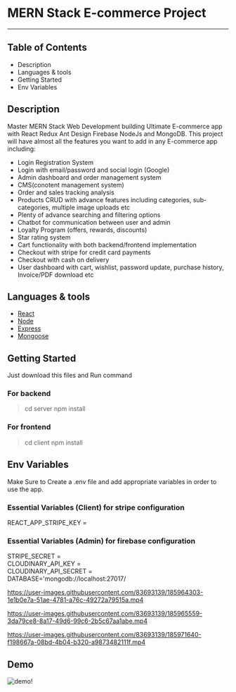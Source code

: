 # MERN Stack E-commerce Project
------------------
## Table of Contents

- Description
- Languages & tools
- Getting Started
- Env Variables

## Description

Master MERN Stack Web Development building Ultimate E-commerce app with React Redux Ant Design Firebase NodeJs and MongoDB. This project will have almost all the features you want to add in any E-commerce app including:

- Login Registration System
- Login with email/password and social login (Google)
- Admin dashboard and order management system 
- CMS(conotent management system)
- Order and sales tracking analysis
- Products CRUD with advance features including categories, sub-categories, multiple image uploads etc
- Plenty of advance searching and filtering options
- Chatbot for communication between user and admin
- Loyalty Program (offers, rewards, discounts)
- Star rating system
- Cart functionality with both backend/frontend implementation
- Checkout with stripe for credit card payments
- Checkout with cash on delivery 
- User dashboard with cart, wishlist, password update, purchase history, Invoice/PDF download etc
## Languages & tools

- [React](https://reactjs.org/) 
- [Node](https://nodejs.org/en/)
- [Express](https://expressjs.com/)
- [Mongoose](https://mongoosejs.com/)
## Getting Started

Just download this files and Run command
### For backend
> cd server
> npm install
### For frontend
> cd client
> npm install
## Env Variables

Make Sure to Create a .env file and add appropriate variables in order to use the app.
### Essential Variables (Client) for stripe configuration
REACT_APP_STRIPE_KEY = 
### Essential Variables (Admin) for firebase configuration
STRIPE_SECRET = <br/>
CLOUDINARY_API_KEY = <br/>
CLOUDINARY_API_SECRET = <br/>
DATABASE='mongodb://localhost:27017/



https://user-images.githubusercontent.com/83693139/185964303-1e1b0e7a-51ae-4781-a76c-49272a79515a.mp4

https://user-images.githubusercontent.com/83693139/185965559-3da79ce8-8a17-49d6-99c6-2b5c67aa1abe.mp4

https://user-images.githubusercontent.com/83693139/185971640-f198667a-08bd-4b04-b320-a9873482111f.mp4



## Demo
![demo!](https://youtu.be/nY6_JuH0-uE)
